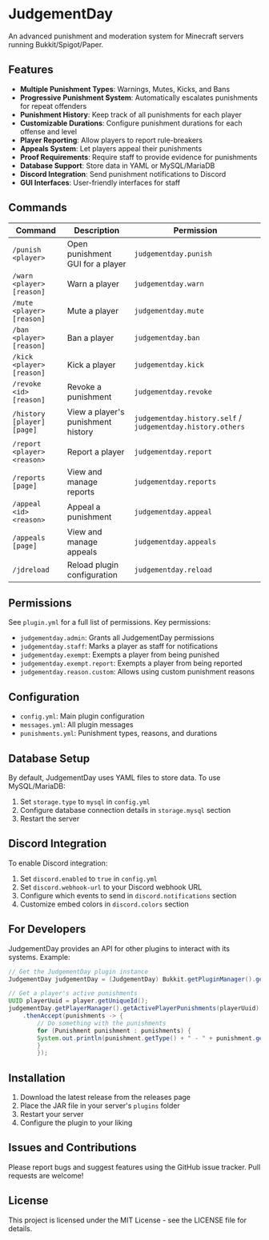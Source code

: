 # JudgementDay

An advanced punishment and moderation system for Minecraft servers running Bukkit/Spigot/Paper.

## Features

- **Multiple Punishment Types**: Warnings, Mutes, Kicks, and Bans
- **Progressive Punishment System**: Automatically escalates punishments for repeat offenders
- **Punishment History**: Keep track of all punishments for each player
- **Customizable Durations**: Configure punishment durations for each offense and level
- **Player Reporting**: Allow players to report rule-breakers
- **Appeals System**: Let players appeal their punishments
- **Proof Requirements**: Require staff to provide evidence for punishments
- **Database Support**: Store data in YAML or MySQL/MariaDB
- **Discord Integration**: Send punishment notifications to Discord
- **GUI Interfaces**: User-friendly interfaces for staff

## Commands

| Command | Description | Permission |
|---------|-------------|------------|
| `/punish <player>` | Open punishment GUI for a player | `judgementday.punish` |
| `/warn <player> [reason]` | Warn a player | `judgementday.warn` |
| `/mute <player> [reason]` | Mute a player | `judgementday.mute` |
| `/ban <player> [reason]` | Ban a player | `judgementday.ban` |
| `/kick <player> [reason]` | Kick a player | `judgementday.kick` |
| `/revoke <id> [reason]` | Revoke a punishment | `judgementday.revoke` |
| `/history [player] [page]` | View a player's punishment history | `judgementday.history.self` / `judgementday.history.others` |
| `/report <player> <reason>` | Report a player | `judgementday.report` |
| `/reports [page]` | View and manage reports | `judgementday.reports` |
| `/appeal <id> <reason>` | Appeal a punishment | `judgementday.appeal` |
| `/appeals [page]` | View and manage appeals | `judgementday.appeals` |
| `/jdreload` | Reload plugin configuration | `judgementday.reload` |

## Permissions

See `plugin.yml` for a full list of permissions. Key permissions:

- `judgementday.admin`: Grants all JudgementDay permissions
- `judgementday.staff`: Marks a player as staff for notifications
- `judgementday.exempt`: Exempts a player from being punished
- `judgementday.exempt.report`: Exempts a player from being reported
- `judgementday.reason.custom`: Allows using custom punishment reasons

## Configuration

- `config.yml`: Main plugin configuration
- `messages.yml`: All plugin messages
- `punishments.yml`: Punishment types, reasons, and durations

## Database Setup

By default, JudgementDay uses YAML files to store data. To use MySQL/MariaDB:

1. Set `storage.type` to `mysql` in `config.yml`
2. Configure database connection details in `storage.mysql` section
3. Restart the server

## Discord Integration

To enable Discord integration:

1. Set `discord.enabled` to `true` in `config.yml`
2. Set `discord.webhook-url` to your Discord webhook URL
3. Configure which events to send in `discord.notifications` section
4. Customize embed colors in `discord.colors` section

## For Developers

JudgementDay provides an API for other plugins to interact with its systems. Example:

```java
// Get the JudgementDay plugin instance
JudgementDay judgementDay = (JudgementDay) Bukkit.getPluginManager().getPlugin("JudgementDay");

// Get a player's active punishments
UUID playerUuid = player.getUniqueId();
judgementDay.getPlayerManager().getActivePlayerPunishments(playerUuid)
    .thenAccept(punishments -> {
        // Do something with the punishments
        for (Punishment punishment : punishments) {
        System.out.println(punishment.getType() + " - " + punishment.getReason());
        }
        });
```

## Installation

1. Download the latest release from the releases page
2. Place the JAR file in your server's `plugins` folder
3. Restart your server
4. Configure the plugin to your liking

## Issues and Contributions

Please report bugs and suggest features using the GitHub issue tracker. Pull requests are welcome!

## License

This project is licensed under the MIT License - see the LICENSE file for details.